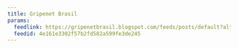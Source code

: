 ```yaml
---
title: Gripenet Brasil
params:
  feedlink: https://gripenetbrasil.blogspot.com/feeds/posts/default?alt=rss
  feedid: 4e161e3302f57b2fd582a599fe3de245
---
```

